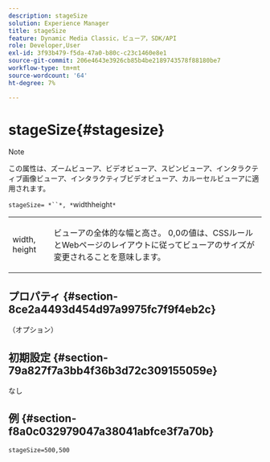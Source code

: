 ```yaml
---
description: stageSize
solution: Experience Manager
title: stageSize
feature: Dynamic Media Classic，ビューア，SDK/API
role: Developer,User
exl-id: 3f93b479-f5da-47a0-b80c-c23c1460e8e1
source-git-commit: 206e4643e3926cb85b4be2189743578f88180be7
workflow-type: tm+mt
source-wordcount: '64'
ht-degree: 7%

---
```


# stageSize{#stagesize}

>[!NOTE]
>
>この属性は、ズームビューア、ビデオビューア、スピンビューア、インタラクティブ画像ビューア、インタラクティブビデオビューア、カルーセルビューアに適用されます。

`stageSize= *``*, *`widthheight`*`

<table id="table_0070E5402099428DBEA2A900CADB2BAA"> 
 <tbody> 
  <tr> 
   <td colname="col1"> <p><span class="codeph"> <span class="varname"> width</span>,<span class="varname"> height</span></span> </p> </td> 
   <td colname="col2"> <p> ビューアの全体的な幅と高さ。 <span class="codeph"> 0,0</span>の値は、CSSルールとWebページのレイアウトに従ってビューアのサイズが変更されることを意味します。 </p> </td> 
  </tr> 
 </tbody> 
</table>

## プロパティ {#section-8ce2a4493d454d97a9975fc7f9f4eb2c}

（オプション）

## 初期設定 {#section-79a827f7a3bb4f36b3d72c309155059e}

なし

## 例 {#section-f8a0c032979047a38041abfce3f7a70b}

`stageSize=500,500`
